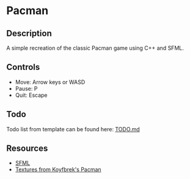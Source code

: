 # Pacman

## Description
A simple recreation of the classic Pacman game using C++ and SFML.

## Controls
- Move: Arrow keys or WASD
- Pause: P
- Quit: Escape

[//]: # (- Restart: R)

## Todo
Todo list from template can be found here: [TODO.md](TODO.md)

## Resources
- [SFML](https://github.com/SFML/SFML/tree/6aaf132d41e73e5bb64bf6c53f60a7d8ed4aeff7)
- [Textures from Koyfbrek's Pacman](https://github.com/Kofybrek/Pacman/tree/Main/Source/Resources/Images)

[//]: # (- [GameInternals]&#40;https://gameinternals.com/understanding-pac-man-ghost-behavior&#41;)
[//]: # (- [The Sounds Resource]&#40;https://www.sounds-resource.com/arcade/pacman/sound/10603/&#41;)

